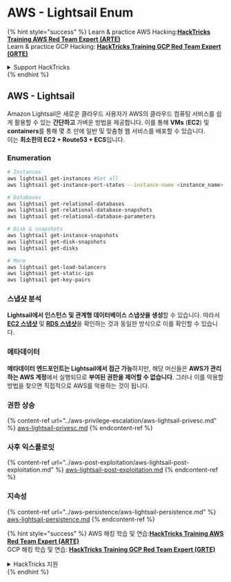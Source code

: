 # AWS - Lightsail Enum

{% hint style="success" %}
Learn & practice AWS Hacking:<img src="/.gitbook/assets/image.png" alt="" data-size="line">[**HackTricks Training AWS Red Team Expert (ARTE)**](https://training.hacktricks.xyz/courses/arte)<img src="/.gitbook/assets/image.png" alt="" data-size="line">\
Learn & practice GCP Hacking: <img src="/.gitbook/assets/image (2).png" alt="" data-size="line">[**HackTricks Training GCP Red Team Expert (GRTE)**<img src="/.gitbook/assets/image (2).png" alt="" data-size="line">](https://training.hacktricks.xyz/courses/grte)

<details>

<summary>Support HackTricks</summary>

* Check the [**subscription plans**](https://github.com/sponsors/carlospolop)!
* **Join the** 💬 [**Discord group**](https://discord.gg/hRep4RUj7f) or the [**telegram group**](https://t.me/peass) or **follow** us on **Twitter** 🐦 [**@hacktricks\_live**](https://twitter.com/hacktricks\_live)**.**
* **Share hacking tricks by submitting PRs to the** [**HackTricks**](https://github.com/carlospolop/hacktricks) and [**HackTricks Cloud**](https://github.com/carlospolop/hacktricks-cloud) github repos.

</details>
{% endhint %}

## AWS - Lightsail

Amazon Lightsail은 새로운 클라우드 사용자가 AWS의 클라우드 컴퓨팅 서비스를 쉽게 활용할 수 있는 **간단하고** 가벼운 방법을 제공합니다. 이를 통해 **VMs** (**EC2**) 및 **containers**를 통해 몇 초 만에 일반 및 맞춤형 웹 서비스를 배포할 수 있습니다.\
이는 **최소한의 EC2 + Route53 + ECS**입니다.

### Enumeration
```bash
# Instances
aws lightsail get-instances #Get all
aws lightsail get-instance-port-states --instance-name <instance_name> #Get open ports

# Databases
aws lightsail get-relational-databases
aws lightsail get-relational-database-snapshots
aws lightsail get-relational-database-parameters

# Disk & snapshots
aws lightsail get-instance-snapshots
aws lightsail get-disk-snapshots
aws lightsail get-disks

# More
aws lightsail get-load-balancers
aws lightsail get-static-ips
aws lightsail get-key-pairs
```
### 스냅샷 분석

**Lightsail에서 인스턴스 및 관계형 데이터베이스 스냅샷을 생성**할 수 있습니다. 따라서 [**EC2 스냅샷**](aws-ec2-ebs-elb-ssm-vpc-and-vpn-enum/#ebs) 및 [**RDS 스냅샷**](aws-relational-database-rds-enum.md#enumeration)을 확인하는 것과 동일한 방식으로 이를 확인할 수 있습니다.

### 메타데이터

**메타데이터 엔드포인트는 Lightsail에서 접근 가능**하지만, 해당 머신들은 **AWS가 관리하는 AWS 계정**에서 실행되므로 **부여된 권한을 제어할 수 없습니다**. 그러나 이를 악용할 방법을 찾으면 직접적으로 AWS를 악용하는 것이 됩니다.

### 권한 상승

{% content-ref url="../aws-privilege-escalation/aws-lightsail-privesc.md" %}
[aws-lightsail-privesc.md](../aws-privilege-escalation/aws-lightsail-privesc.md)
{% endcontent-ref %}

### 사후 익스플로잇

{% content-ref url="../aws-post-exploitation/aws-lightsail-post-exploitation.md" %}
[aws-lightsail-post-exploitation.md](../aws-post-exploitation/aws-lightsail-post-exploitation.md)
{% endcontent-ref %}

### 지속성

{% content-ref url="../aws-persistence/aws-lightsail-persistence.md" %}
[aws-lightsail-persistence.md](../aws-persistence/aws-lightsail-persistence.md)
{% endcontent-ref %}

{% hint style="success" %}
AWS 해킹 학습 및 연습:<img src="/.gitbook/assets/image.png" alt="" data-size="line">[**HackTricks Training AWS Red Team Expert (ARTE)**](https://training.hacktricks.xyz/courses/arte)<img src="/.gitbook/assets/image.png" alt="" data-size="line">\
GCP 해킹 학습 및 연습: <img src="/.gitbook/assets/image (2).png" alt="" data-size="line">[**HackTricks Training GCP Red Team Expert (GRTE)**<img src="/.gitbook/assets/image (2).png" alt="" data-size="line">](https://training.hacktricks.xyz/courses/grte)

<details>

<summary>HackTricks 지원</summary>

* [**구독 플랜**](https://github.com/sponsors/carlospolop)을 확인하세요!
* 💬 [**Discord 그룹**](https://discord.gg/hRep4RUj7f) 또는 [**telegram 그룹**](https://t.me/peass)에 가입하거나 **Twitter** 🐦 [**@hacktricks\_live**](https://twitter.com/hacktricks\_live)를 팔로우하세요.
* PR을 제출하여 [**HackTricks**](https://github.com/carlospolop/hacktricks) 및 [**HackTricks Cloud**](https://github.com/carlospolop/hacktricks-cloud) GitHub 저장소에 해킹 트릭을 공유하세요.

</details>
{% endhint %}
